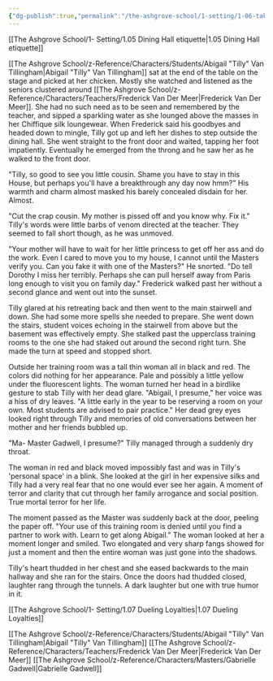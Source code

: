 ```yaml
---
{"dg-publish":true,"permalink":"/the-ashgrove-school/1-setting/1-06-taking-full-advantage/"}
---
```


[[The Ashgrove School/1- Setting/1.05 Dining Hall etiquette\|1.05 Dining Hall etiquette]]

[[The Ashgrove School/z-Reference/Characters/Students/Abigail "Tilly" Van Tillingham\|Abigail "Tilly" Van Tillingham]] sat at the end of the table on the stage and picked at her chicken. Mostly she watched and listened as the seniors clustered around [[The Ashgrove School/z-Reference/Characters/Teachers/Frederick Van Der Meer\|Frederick Van Der Meer]]. She had no such need as to be seen and remembered by the teacher, and sipped a sparkling water as she lounged above the masses in her Chiffique silk loungewear. When Frederick said his goodbyes and headed down to mingle, Tilly got up and left her dishes to step outside the dining hall. She went straight to the front door and waited, tapping her foot impatiently. Eventually he emerged from the throng and he saw her as he walked to the front door.

"Tilly, so good to see you little cousin. Shame you have to stay in this House, but perhaps you'll have a breakthrough any day now hmm?" His warmth and charm almost masked his barely concealed disdain for her. Almost.

"Cut the crap cousin. My mother is pissed off and you know why. Fix it." Tilly's words were little barbs of venom directed at the teacher. They seemed to fall short though, as he was unmoved.

"Your mother will have to wait for her little princess to get off her ass and do the work. Even I cared to move you to my house, I cannot until the Masters verify you. Can you fake it with one of the Masters?" He snorted. "Do tell Dorothy I miss her terribly. Perhaps she can pull herself away from Paris long enough to visit you on family day." Frederick walked past her without a second glance and went out into the sunset. 

Tilly glared at his retreating back and then went to the main stairwell and down. She had some more spells she needed to prepare. She went down the stairs, student voices echoing in the stairwell from above but the basement was effectively empty. She stalked past the upperclass training rooms to the one she had staked out around the second right turn. She made the turn at speed and stopped short. 

Outside her training room was a tall thin woman all in black and red. The colors did nothing for her appearance. Pale and possibly a little yellow under the fluorescent lights. The woman turned her head in a birdlike gesture to stab Tilly with her dead glare. "Abigail, I presume," her voice was a hiss of dry leaves. "A little early in the year to be reserving a room on your own. Most students are advised to pair practice." Her dead grey eyes looked right through Tilly and memories of old conversations between her mother and her friends bubbled up. 

"Ma- Master Gadwell, I presume?" Tilly managed through a suddenly dry throat. 

The woman in red and black moved impossibly fast and was in Tilly's 'personal space' in a blink. She looked at the girl in her expensive silks and Tilly had a very real fear that no one would ever see her again. A moment of terror and clarity that cut through her family arrogance and social position. True mortal terror for her life. 

The moment passed as the Master was suddenly back at the door, peeling the paper off. "Your use of this training room is denied until you find a partner to work with. Learn to get along Abigail." The woman looked at her a moment longer and smiled. Two elongated and very sharp fangs showed for just a moment and then the entire woman was just gone into the shadows. 

Tilly's heart thudded in her chest and she eased backwards to the main hallway and she ran for the stairs. Once the doors had thudded closed, laughter rang through the tunnels. A dark laughter but one with true humor in it.

[[The Ashgrove School/1- Setting/1.07 Dueling Loyalties\|1.07 Dueling Loyalties]]


[[The Ashgrove School/z-Reference/Characters/Students/Abigail "Tilly" Van Tillingham\|Abigail "Tilly" Van Tillingham]]
[[The Ashgrove School/z-Reference/Characters/Teachers/Frederick Van Der Meer\|Frederick Van Der Meer]]
[[The Ashgrove School/z-Reference/Characters/Masters/Gabrielle Gadwell\|Gabrielle Gadwell]]

